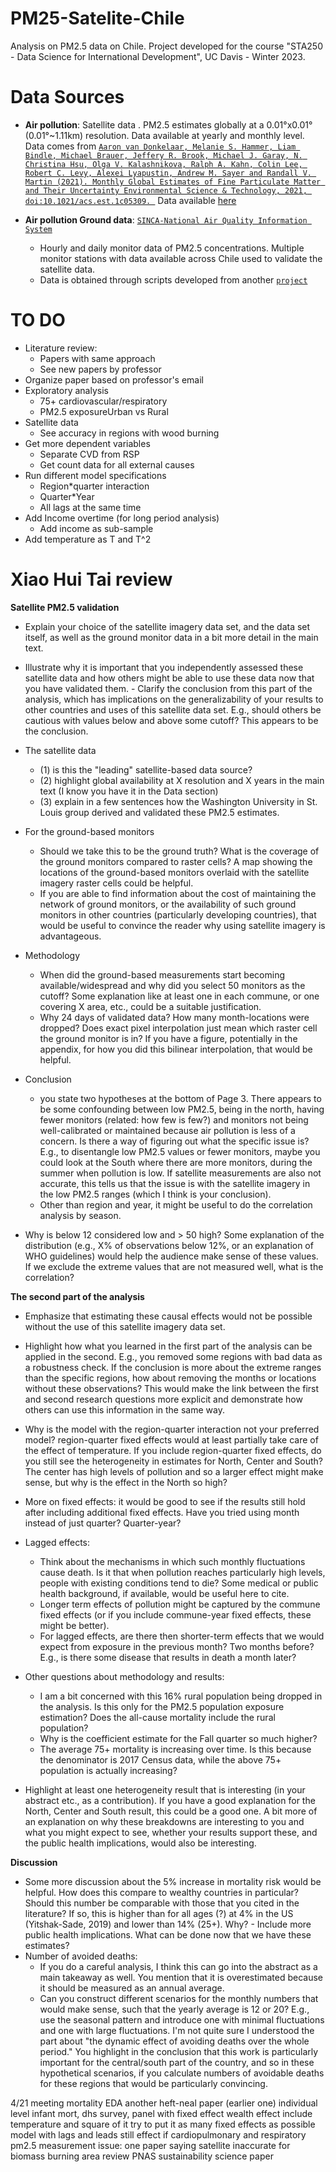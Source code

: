 # PM25-Satelite-Chile
Analysis on PM2.5 data on Chile. 
Project developed for the course "STA250 - Data Science for International Development", UC Davis - Winter 2023.

# Data Sources

* **Air pollution**: Satellite data . PM2.5 estimates globally at a 0.01°x0.01° (0.01°~1.11km) resolution. Data available at yearly and monthly level. Data comes from [`Aaron van Donkelaar, Melanie S. Hammer, Liam Bindle, Michael Brauer, Jeffery R. Brook, Michael J. Garay, N. Christina Hsu, Olga V. Kalashnikova, Ralph A. Kahn, Colin Lee, Robert C. Levy, Alexei Lyapustin, Andrew M. Sayer and Randall V. Martin (2021). Monthly Global Estimates of Fine Particulate Matter and Their Uncertainty Environmental Science & Technology, 2021, doi:10.1021/acs.est.1c05309. `](https://pubs.acs.org/doi/abs/10.1021/acs.est.1c05309) Data available [here](https://sites.wustl.edu/acag/datasets/surface-pm2-5/)

* **Air pollution Ground data**: [`SINCA-National Air Quality Information System`](https://sinca.mma.gob.cl/)
	* Hourly and daily monitor data of PM2.5 concentrations. Multiple monitor stations with data available across Chile used to validate the satellite data.
	* Data is obtained through scripts developed from another [`project`](https://github.com/pmbusch/Reportes-SINCA)


# TO DO

- Literature review:
	- Papers with same approach
	- See new papers by professor
- Organize paper based on professor's email
- Exploratory analysis 
	- 75+ cardiovascular/respiratory
	- PM2.5 exposureUrban vs Rural
- Satellite data
	- See accuracy in regions with wood burning
- Get more dependent variables
	- Separate CVD from RSP 
	- Get count data for all external causes
- Run different model specifications
	- Region*quarter interaction
	- Quarter*Year
	- All lags at the same time
- Add Income overtime (for long period analysis)
	- Add income as sub-sample
- Add temperature as T and T^2


# Xiao Hui Tai review

**Satellite PM2.5 validation**
- Explain your choice of the satellite imagery data set, and the data set itself, as well as the ground monitor data in a bit more detail in the main text.
- Illustrate why it is important that you independently assessed these satellite data and how others might be able to use these data now that you have validated them. - Clarify the conclusion from this part of the analysis, which has implications on the generalizability of your results to other countries and uses of this satellite data set. E.g., should others be cautious with values below and above some cutoff? This appears to be the conclusion.

- The satellite data
	- (1) is this the "leading" satellite-based data source? 
	- (2) highlight global availability at X resolution and X years in the main text (I know you have it in the Data section) 
	- (3) explain in a few sentences how the Washington University in St. Louis group derived and validated these PM2.5 estimates. 
- For the ground-based monitors
	- Should we take this to be the ground truth? What is the coverage of the ground monitors compared to raster cells? A map showing the locations of the ground-based monitors overlaid with the satellite imagery raster cells could be helpful. 
	- If you are able to find information about the cost of maintaining the network of ground monitors, or the availability of such ground monitors in other countries (particularly developing countries), that would be useful to convince the reader why using satellite imagery is advantageous. 

- Methodology
	- When did the ground-based measurements start becoming available/widespread and why did you select 50 monitors as the cutoff? Some explanation like at least one in each commune, or one covering X area, etc., could be a suitable justification. 
	- Why 24 days of validated data? How many month-locations were dropped? Does exact pixel interpolation just mean which raster cell the ground monitor is in? If you have a figure, potentially in the appendix, for how you did this bilinear interpolation, that would be helpful. 

- Conclusion
	- you state two hypotheses at the bottom of Page 3. There appears to be some confounding between low PM2.5, being in the north, having fewer monitors (related: how few is few?) and monitors not being well-calibrated or maintained because air pollution is less of a concern. Is there a way of figuring out what the specific issue is? E.g., to disentangle low PM2.5 values or fewer monitors, maybe you could look at the South where there are more monitors, during the summer when pollution is low. If satellite measurements are also not accurate, this tells us that the issue is with the satellite imagery in the low PM2.5 ranges (which I think is your conclusion).
	- Other than region and year, it might be useful to do the correlation analysis by season. 

- Why is below 12 considered low and > 50 high? Some explanation of the distribution (e.g., X% of observations below 12%, or an explanation of WHO guidelines) would help the audience make sense of these values. If we exclude the extreme values that are not measured well, what is the correlation? 

**The second part of the analysis**
- Emphasize that estimating these causal effects would not be possible without the use of this satellite imagery data set. 
- Highlight how what you learned in the first part of the analysis can be applied in the second. E.g., you removed some regions with bad data as a robustness check. If the conclusion is more about the extreme ranges than the specific regions, how about removing the months or locations without these observations? This would make the link between the first and second research questions more explicit and demonstrate how others can use this information in the same way. 

- Why is the model with the region-quarter interaction not your preferred model? region-quarter fixed effects would at least partially take care of the effect of temperature. If you include region-quarter fixed effects, do you still see the heterogeneity in estimates for North, Center and South? The center has high levels of pollution and so a larger effect might make sense, but why is the effect in the North so high? 
- More on fixed effects: it would be good to see if the results still hold after including additional fixed effects. Have you tried using month instead of just quarter? Quarter-year? 

- Lagged effects: 
	- Think about the mechanisms in which such monthly fluctuations cause death. Is it that when pollution reaches particularly high levels, people with existing conditions tend to die? Some medical or public health background, if available, would be useful here to cite. 
	- Longer term effects of pollution might be captured by the commune fixed effects (or if you include commune-year fixed effects, these might be better).
	- For lagged effects, are there then shorter-term effects that we would expect from exposure in the previous month? Two months before? E.g., is there some disease that results in death a month later? 

- Other questions about methodology and results: 
	- I am a bit concerned with this 16% rural population being dropped in the analysis. Is this only for the PM2.5 population exposure estimation? Does the all-cause mortality include the rural population? 
	- Why is the coefficient estimate for the Fall quarter so much higher? 
	- The average 75+ mortality is increasing over time. Is this because the denominator is 2017 Census data, while the above 75+ population is actually increasing? 

- Highlight at least one heterogeneity result that is interesting (in your abstract etc., as a contribution). If you have a good explanation for the North, Center and South result, this could be a good one. A bit more of an explanation on why these breakdowns are interesting to you and what you might expect to see, whether your results support these, and the public health implications, would also be interesting. 

**Discussion**
- Some more discussion about the 5% increase in mortality risk would be helpful. How does this compare to wealthy countries in particular? Should this number be comparable with those that you cited in the literature? If so, this is higher than for all ages (?) at 4% in the US (Yitshak-Sade, 2019) and lower than 14% (25+). Why?  - Include more public health implications. What can be done now that we have these estimates?
- Number of avoided deaths: 
	- If you do a careful analysis, I think this can go into the abstract as a main takeaway as well. You mention that it is overestimated because it should be measured as an annual average.
	- Can you construct different scenarios for the monthly numbers that would make sense, such that the yearly average is 12 or 20? E.g., use the seasonal pattern and introduce one with minimal fluctuations and one with large fluctuations. I'm not quite sure I understood the part about "the dynamic effect of avoiding deaths over the whole period." You highlight in the conclusion that this work is particularly important for the central/south part of the country, and so in these hypothetical scenarios, if you calculate numbers of avoidable deaths for these regions that would be particularly convincing. 

4/21 meeting
mortality EDA 
another heft-neal paper (earlier one) individual level infant mort, dhs survey, panel with fixed effect 
wealth effect 
include temperature and square of it
try to put it as many fixed effects as possible 
model with lags and leads
still effect if cardiopulmonary and respiratory 
pm2.5 measurement issue: one paper saying satellite inaccurate for biomass burning area
review PNAS sustainability science paper 



